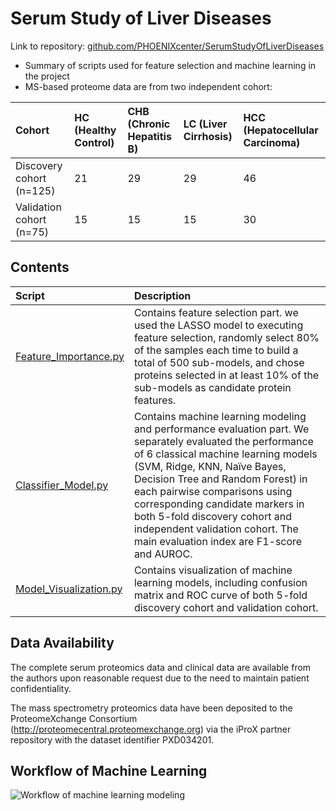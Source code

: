 # Serum Study of Liver Diseases

 Link to repository: [github.com/PHOENIXcenter/SerumStudyOfLiverDiseases](https://github.com/PHOENIXcenter/SerumStudyOfLiverDiseases)
+ Summary of scripts used for feature selection and machine learning in the project
+ MS-based proteome data are from two independent cohort:

|    **Cohort**     | **HC (Healthy Control)** | **CHB (Chronic Hepatitis B)** | **LC (Liver Cirrhosis)** | **HCC (Hepatocellular Carcinoma)** |
| :---------------- | :----------------------- | :--------------------------------- | :----------------------- | :--------------------------------- |
| Discovery cohort (n=125) | 21 | 29 | 29 | 46 |
| Validation cohort (n=75) | 15 | 15 | 15 | 30 |

## Contents

| Script                                        | Description                                                  |
| :-------------------------------------------- | :----------------------------------------------------------- |
| [Feature_Importance.py](Feature_Importance.py)   | Contains feature selection part. we used the LASSO model to executing feature selection, randomly select 80% of the samples each time to build a total of 500 sub-models, and chose proteins selected in at least 10% of the sub-models as candidate protein features. |
| [Classifier_Model.py](Classifier_Model.py)       | Contains machine learning modeling and performance evaluation part. We separately evaluated the performance of 6 classical machine learning models (SVM, Ridge, KNN, Naïve Bayes, Decision Tree and Random Forest) in each pairwise comparisons using corresponding candidate markers in both 5-fold discovery cohort and independent validation cohort. The main evaluation index are F1-score and AUROC. |
| [Model_Visualization.py](Model_Visualization.py) | Contains visualization of machine learning models, including confusion matrix and ROC curve of both 5-fold discovery cohort and validation cohort. |

## Data Availability

The complete serum proteomics data and clinical data are available from the authors upon reasonable request due to the need to maintain patient confidentiality.

The mass spectrometry proteomics data have been deposited to the ProteomeXchange Consortium (http://proteomecentral.proteomexchange.org) via the iProX partner repository with the dataset identifier PXD034201.

## Workflow of Machine Learning

![Workflow of machine learning modeling](https://github.com/KaikunXu/Serum-Study-of-Liver-Diseases/blob/main/Workflow_of_machine_learning_modeling.png)

